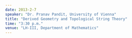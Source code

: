 ```yaml
---
date: 2013-2-7
speaker: "Dr. Pranav Pandit, University of Vienna"
title: "Derived Geometry and Topological String Theory"
time: "3:30 p.m." 
venue: "LH-III, Department of Mathematics"
---
```


